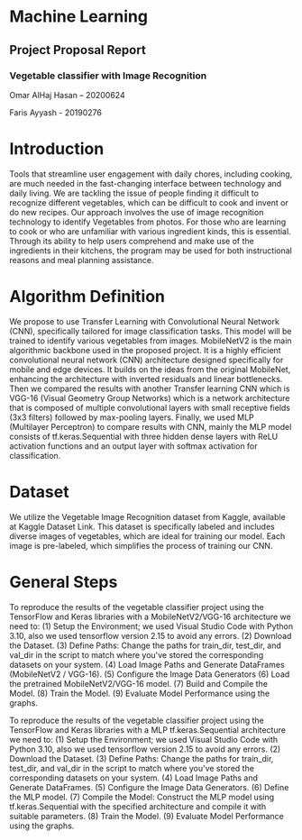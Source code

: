 # Machine Learning 
## Project Proposal Report
### Vegetable classifier with Image Recognition
Omar AlHaj Hasan – 20200624

Faris Ayyash - 20190276

# Introduction
Tools that streamline user engagement with daily chores, including cooking, are much needed in the fast-changing interface between technology and daily living. We are tackling the issue of people finding it difficult to recognize different vegetables, which can be difficult to cook and invent or do new recipes. Our approach involves the use of image recognition technology to identify Vegetables from photos. For those who are learning to cook or who are unfamiliar with various ingredient kinds, this is essential. Through its ability to help users comprehend and make use of the ingredients in their kitchens, the program may be used for both instructional reasons and meal planning assistance.

#	Algorithm Definition
We propose to use Transfer Learning with Convolutional Neural Network (CNN), specifically tailored for image classification tasks. This model will be trained to identify various vegetables from images.
MobileNetV2 is the main algorithmic backbone used in the proposed project. It is a highly efficient convolutional neural network (CNN) architecture designed specifically for mobile and edge devices. It builds on the ideas from the original MobileNet, enhancing the architecture with inverted residuals and linear bottlenecks.
Then we compared the results with another Transfer learning CNN which is VGG-16 (Visual Geometry Group Networks) which is a network architecture that is composed of multiple convolutional layers with small receptive fields (3x3 filters) followed by max-pooling layers.
Finally, we used MLP (Multilayer Perceptron) to compare results with CNN, mainly the MLP model consists of tf.keras.Sequential with three hidden dense layers with ReLU activation functions and an output layer with softmax activation for classification.


#	Dataset
We  utilize the Vegetable Image Recognition dataset from Kaggle, available at Kaggle Dataset Link. This dataset is specifically labeled and includes diverse images of vegetables, which are ideal for training our model. Each image is pre-labeled, which simplifies the process of training our CNN.



# General Steps
To reproduce the results of the vegetable classifier project using the TensorFlow and Keras libraries with a MobileNetV2/VGG-16 architecture we need to:
(1)	Setup the Environment; we used Visual Studio Code with Python 3.10, also we used tensorflow version 2.15 to avoid any errors.
(2)	Download the Dataset.
(3)	Define Paths: Change the paths for train_dir, test_dir, and val_dir in the script to match where you've stored the corresponding datasets on your system.
(4)	Load Image Paths and Generate DataFrames (MobileNetV2 / VGG-16).
(5)	Configure the Image Data Generators
(6)	Load the pretrained MobileNetV2/VGG-16 model.
(7)	Build and Compile the Model.
(8)	Train the Model.
(9)	Evaluate Model Performance using the graphs.

To reproduce the results of the vegetable classifier project using the TensorFlow and Keras libraries with a MLP tf.keras.Sequential architecture we need to:
(1)	Setup the Environment; we used Visual Studio Code with Python 3.10, also we used tensorflow version 2.15 to avoid any errors.
(2)	Download the Dataset.
(3)	Define Paths: Change the paths for train_dir, test_dir, and val_dir in the script to match where you've stored the corresponding datasets on your system.
(4)	Load Image Paths and Generate DataFrames.
(5)	Configure the Image Data Generators.
(6)	Define the MLP model.
(7)	Compile the Model: Construct the MLP model using tf.keras.Sequential with the specified architecture and compile it with suitable parameters.
(8)	Train the Model.
(9)	Evaluate Model Performance using the graphs.

